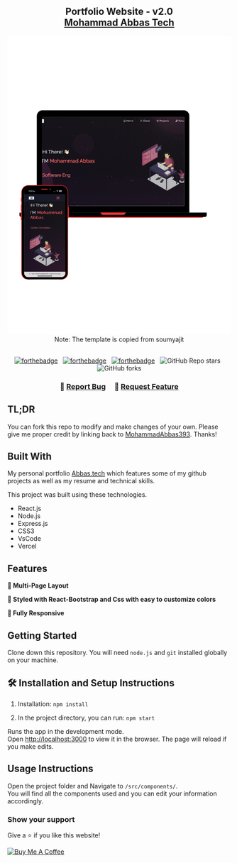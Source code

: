 <h2 align="center">
  Portfolio Website - v2.0<br/>
  <a href="https://portfolio-git-main-mohammadabbas393s-projects.vercel.app/" target="_blank">Mohammad Abbas Tech</a>
</h2>
<div align="center">
  <img alt="Demo" src="readme-img.png" />
</div> 
<div align="center">
  Note: The template is copied from soumyajit
</div> 

<br/>

<center>

[![forthebadge](https://forthebadge.com/images/badges/built-with-love.svg)](https://forthebadge.com) &nbsp;
[![forthebadge](https://forthebadge.com/images/badges/made-with-javascript.svg)](https://forthebadge.com) &nbsp;
[![forthebadge](https://forthebadge.com/images/badges/open-source.svg)](https://forthebadge.com) &nbsp;
![GitHub Repo stars](https://img.shields.io/github/stars/MohammadAbbas393/Portfolio?color=red&logo=github&style=for-the-badge) &nbsp;
![GitHub forks](https://img.shields.io/github/forks/MohammadAbbas393/Portfolio?color=red&logo=github&style=for-the-badge)

</center>



<h3 align="center">
    🔹
    <a href="https://github.com/MohammadAbbas393/Portfolio/issues">Report Bug</a> &nbsp; &nbsp;
    🔹
    <a href="https://github.com/MohammadAbbas393/Portfolio/issues">Request Feature</a>
</h3>

## TL;DR

You can fork this repo to modify and make changes of your own. Please give me proper credit by linking back to [MohammadAbbas393](https://github.com/MohammadAbbas393/Portfolio). Thanks!

## Built With

My personal portfolio <a href="https://portfolio-git-main-mohammadabbas393s-projects.vercel.app/" target="_blank">Abbas.tech</a> which features some of my github projects as well as my resume and technical skills.<br/>

This project was built using these technologies.

- React.js
- Node.js
- Express.js
- CSS3
- VsCode
- Vercel

## Features

**📖 Multi-Page Layout**

**🎨 Styled with React-Bootstrap and Css with easy to customize colors**

**📱 Fully Responsive**

## Getting Started

Clone down this repository. You will need `node.js` and `git` installed globally on your machine.

## 🛠 Installation and Setup Instructions

1. Installation: `npm install`

2. In the project directory, you can run: `npm start`

Runs the app in the development mode.\
Open [http://localhost:3000](http://localhost:3000) to view it in the browser.
The page will reload if you make edits.

## Usage Instructions

Open the project folder and Navigate to `/src/components/`. <br/>
You will find all the components used and you can edit your information accordingly.

### Show your support

Give a ⭐ if you like this website!

<a href="https://www.buymeacoffee.com/mohamadabb3" target="_blank"><img src="https://cdn.buymeacoffee.com/buttons/v2/default-violet.png" alt="Buy Me A Coffee" height= "60px" width= "217px" ></a>
